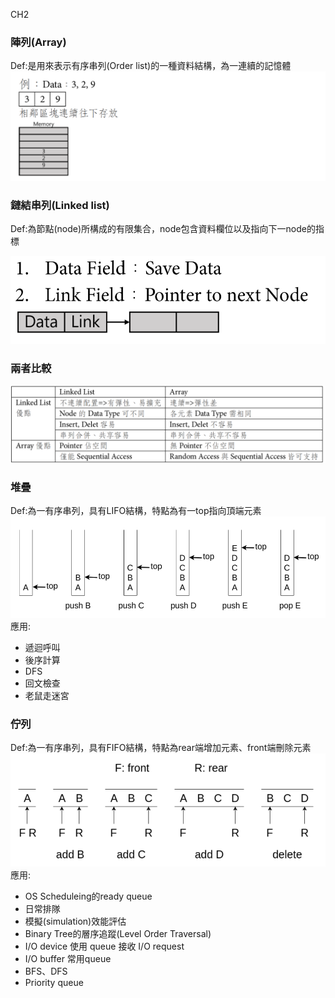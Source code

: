 CH2

### 陣列(Array)
Def:是用來表示有序串列(Order list)的一種資料結構，為一連續的記憶體
![array](images/2021/08/array.png)
### 鏈結串列(Linked list)
Def:為節點(node)所構成的有限集合，node包含資料欄位以及指向下一node的指標

![linked list ](images/2021/08/linked-list.png)

### 兩者比較

![array vs linked list](images/2021/08/array-vs-linked-list.png)

### 堆疊
Def:為一有序串列，具有LIFO結構，特點為有一top指向頂端元素
![stack](images/2021/08/stack.png)
應用:
- 遞迴呼叫
- 後序計算
- DFS
- 回文檢查
- 老鼠走迷宮

### 佇列
Def:為一有序串列，具有FIFO結構，特點為rear端增加元素、front端刪除元素
![queue](images/2021/08/queue.png)
應用:
- OS Scheduleing的ready queue
- 日常排隊
- 模擬(simulation)效能評估
- Binary Tree的層序追蹤(Level Order Traversal)
- I/O device 使用 queue 接收 I/O request
- I/O buffer 常用queue
- BFS、DFS
- Priority queue
